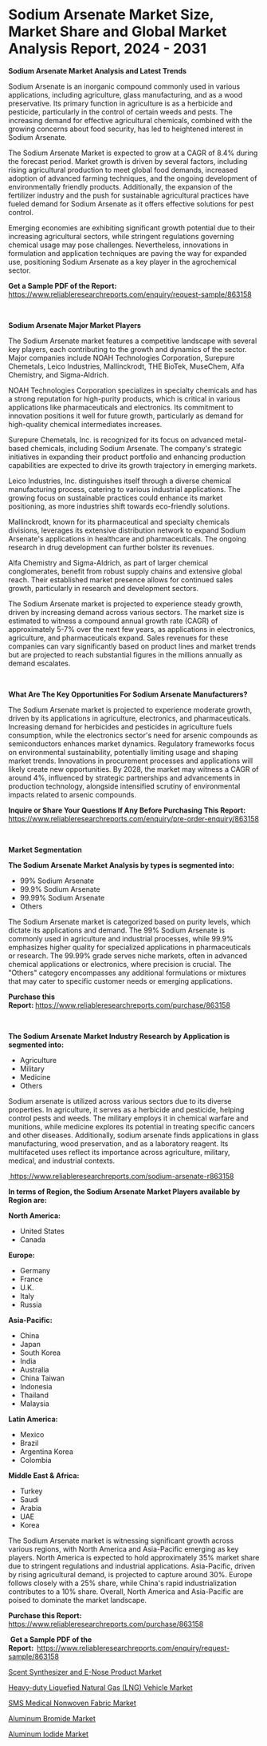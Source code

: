 <p><h1>Sodium Arsenate Market Size, Market Share and Global Market Analysis Report, 2024 - 2031</h1></p><p><strong>Sodium Arsenate Market Analysis and Latest Trends</strong></p>
<p><p>Sodium Arsenate is an inorganic compound commonly used in various applications, including agriculture, glass manufacturing, and as a wood preservative. Its primary function in agriculture is as a herbicide and pesticide, particularly in the control of certain weeds and pests. The increasing demand for effective agricultural chemicals, combined with the growing concerns about food security, has led to heightened interest in Sodium Arsenate.</p><p>The Sodium Arsenate Market is expected to grow at a CAGR of 8.4% during the forecast period. Market growth is driven by several factors, including rising agricultural production to meet global food demands, increased adoption of advanced farming techniques, and the ongoing development of environmentally friendly products. Additionally, the expansion of the fertilizer industry and the push for sustainable agricultural practices have fueled demand for Sodium Arsenate as it offers effective solutions for pest control.</p><p>Emerging economies are exhibiting significant growth potential due to their increasing agricultural sectors, while stringent regulations governing chemical usage may pose challenges. Nevertheless, innovations in formulation and application techniques are paving the way for expanded use, positioning Sodium Arsenate as a key player in the agrochemical sector.</p></p>
<p><strong>Get a Sample PDF of the Report:&nbsp;</strong> <a href="https://www.reliableresearchreports.com/enquiry/request-sample/863158?utm_campaign=117&utm_medium=2&utm_source=Github&utm_content=ia&utm_term=11112024&utm_id=sodium-arsenate">https://www.reliableresearchreports.com/enquiry/request-sample/863158</a></p>
<p>&nbsp;</p>
<p><strong>Sodium Arsenate Major Market Players</strong></p>
<p><p>The Sodium Arsenate market features a competitive landscape with several key players, each contributing to the growth and dynamics of the sector. Major companies include NOAH Technologies Corporation, Surepure Chemetals, Leico Industries, Mallinckrodt, THE BioTek, MuseChem, Alfa Chemistry, and Sigma-Aldrich. </p><p>NOAH Technologies Corporation specializes in specialty chemicals and has a strong reputation for high-purity products, which is critical in various applications like pharmaceuticals and electronics. Its commitment to innovation positions it well for future growth, particularly as demand for high-quality chemical intermediates increases.</p><p>Surepure Chemetals, Inc. is recognized for its focus on advanced metal-based chemicals, including Sodium Arsenate. The company's strategic initiatives in expanding their product portfolio and enhancing production capabilities are expected to drive its growth trajectory in emerging markets.</p><p>Leico Industries, Inc. distinguishes itself through a diverse chemical manufacturing process, catering to various industrial applications. The growing focus on sustainable practices could enhance its market positioning, as more industries shift towards eco-friendly solutions.</p><p>Mallinckrodt, known for its pharmaceutical and specialty chemicals divisions, leverages its extensive distribution network to expand Sodium Arsenate's applications in healthcare and pharmaceuticals. The ongoing research in drug development can further bolster its revenues.</p><p>Alfa Chemistry and Sigma-Aldrich, as part of larger chemical conglomerates, benefit from robust supply chains and extensive global reach. Their established market presence allows for continued sales growth, particularly in research and development sectors.</p><p>The Sodium Arsenate market is projected to experience steady growth, driven by increasing demand across various sectors. The market size is estimated to witness a compound annual growth rate (CAGR) of approximately 5-7% over the next few years, as applications in electronics, agriculture, and pharmaceuticals expand. Sales revenues for these companies can vary significantly based on product lines and market trends but are projected to reach substantial figures in the millions annually as demand escalates.</p></p>
<p>&nbsp;</p>
<p><strong>What Are The Key Opportunities For Sodium Arsenate Manufacturers?</strong></p>
<p><p>The Sodium Arsenate market is projected to experience moderate growth, driven by its applications in agriculture, electronics, and pharmaceuticals. Increasing demand for herbicides and pesticides in agriculture fuels consumption, while the electronics sector's need for arsenic compounds as semiconductors enhances market dynamics. Regulatory frameworks focus on environmental sustainability, potentially limiting usage and shaping market trends. Innovations in procurement processes and applications will likely create new opportunities. By 2028, the market may witness a CAGR of around 4%, influenced by strategic partnerships and advancements in production technology, alongside intensified scrutiny of environmental impacts related to arsenic compounds.</p></p>
<p><strong>Inquire or Share Your Questions If Any Before Purchasing This Report:</strong> <a href="https://www.reliableresearchreports.com/enquiry/pre-order-enquiry/863158?utm_campaign=117&utm_medium=2&utm_source=Github&utm_content=ia&utm_term=11112024&utm_id=sodium-arsenate">https://www.reliableresearchreports.com/enquiry/pre-order-enquiry/863158</a></p>
<p>&nbsp;</p>
<p><strong>Market Segmentation</strong></p>
<p><strong>The Sodium Arsenate Market Analysis by types is segmented into:</strong></p>
<p><ul><li>99% Sodium Arsenate</li><li>99.9% Sodium Arsenate</li><li>99.99% Sodium Arsenate</li><li>Others</li></ul></p>
<p><p>The Sodium Arsenate market is categorized based on purity levels, which dictate its applications and demand. The 99% Sodium Arsenate is commonly used in agriculture and industrial processes, while 99.9% emphasizes higher quality for specialized applications in pharmaceuticals or research. The 99.99% grade serves niche markets, often in advanced chemical applications or electronics, where precision is crucial. The "Others" category encompasses any additional formulations or mixtures that may cater to specific customer needs or emerging applications.</p></p>
<p><strong>Purchase this Report:&nbsp;</strong><a href="https://www.reliableresearchreports.com/purchase/863158?utm_campaign=117&utm_medium=2&utm_source=Github&utm_content=ia&utm_term=11112024&utm_id=sodium-arsenate">https://www.reliableresearchreports.com/purchase/863158</a></p>
<p>&nbsp;</p>
<p><strong>The Sodium Arsenate Market Industry Research by Application is segmented into:</strong></p>
<p><ul><li>Agriculture</li><li>Military</li><li>Medicine</li><li>Others</li></ul></p>
<p><p>Sodium arsenate is utilized across various sectors due to its diverse properties. In agriculture, it serves as a herbicide and pesticide, helping control pests and weeds. The military employs it in chemical warfare and munitions, while medicine explores its potential in treating specific cancers and other diseases. Additionally, sodium arsenate finds applications in glass manufacturing, wood preservation, and as a laboratory reagent. Its multifaceted uses reflect its importance across agriculture, military, medical, and industrial contexts.</p></p>
<p><a href="https://www.reliableresearchreports.com/sodium-arsenate-r863158?utm_campaign=117&utm_medium=2&utm_source=Github&utm_content=ia&utm_term=11112024&utm_id=sodium-arsenate">&nbsp;https://www.reliableresearchreports.com/sodium-arsenate-r863158</a></p>
<p><strong>In terms of Region, the Sodium Arsenate Market Players available by Region are:</strong></p>
<p>
    <p> <strong> North America: </strong>
        <ul>
            <li>United States</li>
            <li>Canada</li>
        </ul>
        </p> 
    <p> <strong> Europe: </strong>
        <ul>
            <li>Germany</li>
            <li>France</li>
            <li>U.K.</li>
            <li>Italy</li>
            <li>Russia</li>
        </ul>
        </p> 
    <p> <strong> Asia-Pacific: </strong>
        <ul>
            <li>China</li>
            <li>Japan</li>
            <li>South Korea</li>
            <li>India</li>
            <li>Australia</li>
            <li>China Taiwan</li>
            <li>Indonesia</li>
            <li>Thailand</li>
            <li>Malaysia</li>
        </ul>
        </p> 
    <p> <strong> Latin America: </strong>
        <ul>
            <li>Mexico</li>
            <li>Brazil</li>
            <li>Argentina Korea</li>
            <li>Colombia</li>
        </ul>
        </p> 
    <p> <strong> Middle East & Africa: </strong>
        <ul>
            <li>Turkey</li>
            <li>Saudi</li>
            <li>Arabia</li>
            <li>UAE</li>
            <li>Korea</li>
        </ul>
    </p>
    </p>
<p><p>The Sodium Arsenate market is witnessing significant growth across various regions, with North America and Asia-Pacific emerging as key players. North America is expected to hold approximately 35% market share due to stringent regulations and industrial applications. Asia-Pacific, driven by rising agricultural demand, is projected to capture around 30%. Europe follows closely with a 25% share, while China's rapid industrialization contributes to a 10% share. Overall, North America and Asia-Pacific are poised to dominate the market landscape.</p></p>
<p><strong>Purchase this Report: </strong><a href="https://www.reliableresearchreports.com/purchase/863158?utm_campaign=117&utm_medium=2&utm_source=Github&utm_content=ia&utm_term=11112024&utm_id=sodium-arsenate">https://www.reliableresearchreports.com/purchase/863158</a></p>
<p>&nbsp;<strong>Get a Sample PDF of the Report:&nbsp;&nbsp;</strong><a href="https://www.reliableresearchreports.com/enquiry/request-sample/863158?utm_campaign=117&utm_medium=2&utm_source=Github&utm_content=ia&utm_term=11112024&utm_id=sodium-arsenate">https://www.reliableresearchreports.com/enquiry/request-sample/863158</a></p>
<p><strong></strong></p>
<p><p><a href="https://issuu.com/reportprime-2/docs/scent-synthesizer-and-e-nose-produc_c98344be7afcbf?utm_campaign=117&utm_medium=2&utm_source=Github&utm_content=ia&utm_term=11112024&utm_id=sodium-arsenate">Scent Synthesizer and E-Nose Product Market</a></p><p><a href="https://www.linkedin.com/pulse/consumer-behavior-shifts-heavy-duty-liquefied-natural-gas-tbxtc?utm_campaign=117&utm_medium=2&utm_source=Github&utm_content=ia&utm_term=11112024&utm_id=sodium-arsenate">Heavy-duty Liquefied Natural Gas (LNG) Vehicle Market</a></p><p><a href="https://issuu.com/reportprime-2/docs/sms-medical-nonwoven-fabric-market-_728b88f64d88df?utm_campaign=117&utm_medium=2&utm_source=Github&utm_content=ia&utm_term=11112024&utm_id=sodium-arsenate">SMS Medical Nonwoven Fabric Market</a></p><p><a href="https://github.com/fannklhimesu/Market-Research-Report-List-1/blob/main/aluminum-bromide-market.md?utm_campaign=117&utm_medium=2&utm_source=Github&utm_content=ia&utm_term=11112024&utm_id=sodium-arsenate">Aluminum Bromide Market</a></p><p><a href="https://github.com/avilarotedlowkog/Market-Research-Report-List-1/blob/main/aluminum-iodide-market.md?utm_campaign=117&utm_medium=2&utm_source=Github&utm_content=ia&utm_term=11112024&utm_id=sodium-arsenate">Aluminum Iodide Market</a></p></p>